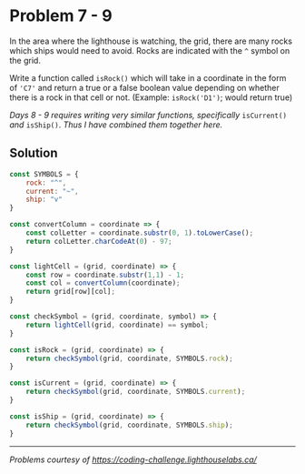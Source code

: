 # Problem 7 - 9

In the area where the lighthouse is watching, the grid, there are many rocks which ships would need to avoid. Rocks are indicated with the `^` symbol on the grid.

Write a function called `isRock()` which will take in a coordinate in the form of `'C7'` and return a true or a false boolean value depending on whether there is a rock in that cell or not. (Example: `isRock('D1')`; would return true)

*Days 8 - 9 requires writing very similar functions, specifically* `isCurrent()` *and* `isShip()`. *Thus I have combined them together here.*

## Solution

```javascript
const SYMBOLS = {
    rock: "^",
    current: "~",
    ship: "v"
}

const convertColumn = coordinate => {
    const colLetter = coordinate.substr(0, 1).toLowerCase();
    return colLetter.charCodeAt(0) - 97;
}

const lightCell = (grid, coordinate) => {
    const row = coordinate.substr(1,1) - 1;
    const col = convertColumn(coordinate);
    return grid[row][col];
}

const checkSymbol = (grid, coordinate, symbol) => {
    return lightCell(grid, coordinate) == symbol;
}

const isRock = (grid, coordinate) => {
    return checkSymbol(grid, coordinate, SYMBOLS.rock);
}

const isCurrent = (grid, coordinate) => {
    return checkSymbol(grid, coordinate, SYMBOLS.current);
}

const isShip = (grid, coordinate) => {
    return checkSymbol(grid, coordinate, SYMBOLS.ship);
}
```

---

*Problems courtesy of https://coding-challenge.lighthouselabs.ca/*